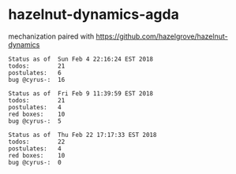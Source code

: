 # hazelnut-dynamics-agda
mechanization paired with https://github.com/hazelgrove/hazelnut-dynamics

```
Status as of  Sun Feb 4 22:16:24 EST 2018
todos:        21
postulates:   6
bug @cyrus-:  16
```

```
Status as of  Fri Feb 9 11:39:59 EST 2018
todos:        21
postulates:   4
red boxes:    10
bug @cyrus-:  5
```

```
Status as of  Thu Feb 22 17:17:33 EST 2018
todos:        22
postulates:   4
red boxes:    10
bug @cyrus-:  0
```
